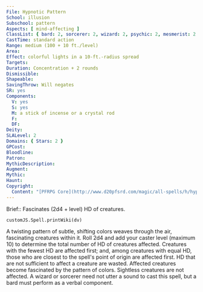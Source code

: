 ```yaml
---
File: Hypnotic Pattern
School: illusion
Subschool: pattern
Aspects: [ mind-affecting ]
ClassList: { bard: 2, sorcerer: 2, wizard: 2, psychic: 2, mesmerist: 2 }
CastTime: standard action
Range: medium (100 + 10 ft./level)
Area: 
Effect: colorful lights in a 10-ft.-radius spread
Targets: 
Duration: Concentration + 2 rounds
Dismissible: 
Shapeable: 
SavingThrow: Will negates
SR: yes
Components:
  V: yes
  S: yes
  M: a stick of incense or a crystal rod
  F: 
  DF: 
Deity: 
SLALevel: 2
Domains: { Stars: 2 }
GPCost: 
Bloodline: 
Patron: 
MythicDescription: 
Augment: 
Mythic: 
Haunt: 
Copyright:
  Content: "[PFRPG Core](http://www.d20pfsrd.com/magic/all-spells/h/hypnotic-pattern)"
---
```

Brief:: Fascinates (2d4 + level) HD of creatures.

```dataviewjs
customJS.Spell.printWiki(dv)
```

A twisting pattern of subtle, shifting colors weaves through the air, fascinating creatures within it. Roll 2d4 and add your caster level (maximum 10) to determine the total number of HD of creatures affected. Creatures with the fewest HD are affected first; and, among creatures with equal HD, those who are closest to the spell's point of origin are affected first. HD that are not sufficient to affect a creature are wasted. Affected creatures become fascinated by the pattern of colors. Sightless creatures are not affected.  A wizard or sorcerer need not utter a sound to cast this spell, but a bard must perform as a verbal component.
